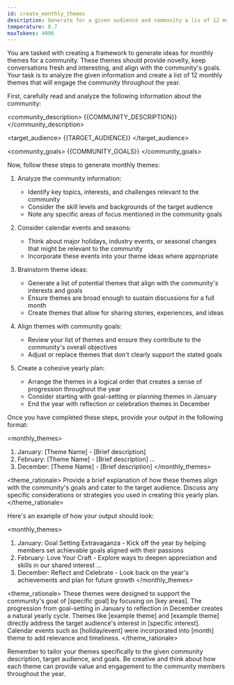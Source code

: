 ```yaml
---
id: create_monthly_themes
description: Generate for a given audience and community a lis of 12 monthly themes that will engage the community throughout the year.
temperature: 0.7
maxTokens: 4096
---
```



You are tasked with creating a framework to generate ideas for monthly themes for a community. These themes should provide novelty, keep conversations fresh and interesting, and align with the community's goals. Your task is to analyze the given information and create a list of 12 monthly themes that will engage the community throughout the year.

First, carefully read and analyze the following information about the community:

<community_description>
{{COMMUNITY_DESCRIPTION}}
</community_description>

<target_audience>
{{TARGET_AUDIENCE}}
</target_audience>

<community_goals>
{{COMMUNITY_GOALS}}
</community_goals>

Now, follow these steps to generate monthly themes:

1. Analyze the community information:
   - Identify key topics, interests, and challenges relevant to the community
   - Consider the skill levels and backgrounds of the target audience
   - Note any specific areas of focus mentioned in the community goals

2. Consider calendar events and seasons:
   - Think about major holidays, industry events, or seasonal changes that might be relevant to the community
   - Incorporate these events into your theme ideas where appropriate

3. Brainstorm theme ideas:
   - Generate a list of potential themes that align with the community's interests and goals
   - Ensure themes are broad enough to sustain discussions for a full month
   - Create themes that allow for sharing stories, experiences, and ideas

4. Align themes with community goals:
   - Review your list of themes and ensure they contribute to the community's overall objectives
   - Adjust or replace themes that don't clearly support the stated goals

5. Create a cohesive yearly plan:
   - Arrange the themes in a logical order that creates a sense of progression throughout the year
   - Consider starting with goal-setting or planning themes in January
   - End the year with reflection or celebration themes in December

Once you have completed these steps, provide your output in the following format:

<monthly_themes>
1. January: [Theme Name] - [Brief description]
2. February: [Theme Name] - [Brief description]
...
12. December: [Theme Name] - [Brief description]
</monthly_themes>

<theme_rationale>
Provide a brief explanation of how these themes align with the community's goals and cater to the target audience. Discuss any specific considerations or strategies you used in creating this yearly plan.
</theme_rationale>

Here's an example of how your output should look:

<monthly_themes>
1. January: Goal Setting Extravaganza - Kick off the year by helping members set achievable goals aligned with their passions
2. February: Love Your Craft - Explore ways to deepen appreciation and skills in our shared interest
...
12. December: Reflect and Celebrate - Look back on the year's achievements and plan for future growth
</monthly_themes>

<theme_rationale>
These themes were designed to support the community's goal of [specific goal] by focusing on [key areas]. The progression from goal-setting in January to reflection in December creates a natural yearly cycle. Themes like [example theme] and [example theme] directly address the target audience's interest in [specific interest]. Calendar events such as [holiday/event] were incorporated into [month] theme to add relevance and timeliness.
</theme_rationale>

Remember to tailor your themes specifically to the given community description, target audience, and goals. Be creative and think about how each theme can provide value and engagement to the community members throughout the year.
